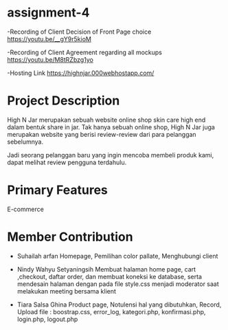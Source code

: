 # assignment-4

-Recording of Client Decision of Front Page choice
https://youtu.be/__gY9r5kioM

-Recording of Client Agreement regarding all mockups
https://youtu.be/M8tRZbzg1yo

-Hosting Link https://highnjar.000webhostapp.com/

# Project Description
High N Jar merupakan sebuah website online shop skin care high end dalam bentuk share in jar. Tak hanya sebuah online shop, High N Jar juga merupakan website yang berisi review-review dari para pelanggan sebelumnya. 

Jadi seorang pelanggan baru yang ingin mencoba membeli produk kami, dapat melihat review pengguna terdahulu.

# Primary Features
E-commerce

# Member Contribution
- Suhailah arfan
Homepage,
Pemilihan color pallate,
Menghubungi client

- Nindy Wahyu Setyaningsih
Membuat halaman home page, cart ,checkout, daftar order, dan membuat koneksi ke database, serta mendesain halaman dengan pada file style.css
menjadi moderator saat melakukan meeting bersama klient

- Tiara Salsa Ghina
Product page,
Notulensi hal yang dibutuhkan,
Record,
Upload file : boostrap.css, error_log, kategori.php, konfirmasi.php, login.php, logout.php


